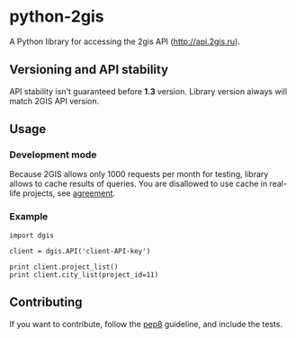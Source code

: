 # python-2gis

A Python library for accessing the 2gis API (http://api.2gis.ru).

## Versioning and API stability

API stability isn't guaranteed before **1.3** version. Library version always will match 2GIS API version.

## Usage

### Development mode

Because 2GIS allows only 1000 requests per month for testing, library allows to cache results of queries.
You are disallowed to use cache in real-life projects, see [agreement](http://api.2gis.ru/about/rules/).

### Example

    import dgis

    client = dgis.API('client-API-key')

    print client.project_list()
    print client.city_list(project_id=11)

## Contributing

If you want to contribute, follow the [pep8](http://www.python.org/dev/peps/pep-0008/) guideline, and include the tests.
